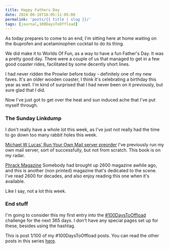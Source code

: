 ```yaml
---
title: Happy Fathers Day
date: 2024-06-16T16:05:11-05:00
permalink: 'posts/{{ title | slug }}/'
tags: [journal,100DaysToOffload]
---
```

As today prepares to come to an end, I'm sitting here at home waiting on the ibuprofen and acetaminophen cocktail to do its thing.

We did make it to Worlds Of Fun, as a way to have a fun Father's Day. It was a pretty good day. There were a couple of us that managed to get in a few good coaster rides, facilitated by some decently short lines. 

I had never ridden the Prowler before today - definitely one of my new faves. It's an older wooden coaster, I think it's celebrating a birthday this year as well. I'm kind of surprised that I had never been on it previously, but sure glad that I did.

Now I've just got to get over the heat and sun induced ache that I've put myself through.

### The Sunday Linkdump
I don't really have a whole lot this week, as I've just not really had the time to go down too many rabbit holes this week.

[Michael W Lucas' Run Your Own Mail server preorder](https://www.tiltedwindmillpress.com/product/ryoms-preorder/) I've previously run my own mail server, sort of successfully, but not from scratch. This book is on my radar.

[Phrack Magazine](http://www.phrack.org/index.html) Somebody had brought up 2600 magazine awhile ago, and this is another (non printed) magazine that's dedicated to the scene. I've read 2600 for decades, and also enjoy reading this one when it's available.

Like I say, not a lot this week.

### End stuff 
I'm going to consider this my first entry into the [#100DaysToOffload](https://100daystooffload.com/) challenge for the next 365 days. I don't have any special pages set up for these, besides using the hashtag. 

This is post 1/100 of my #100DaysToOffload posts. You can read the other posts in this series [here](/tags/100daystooffload).